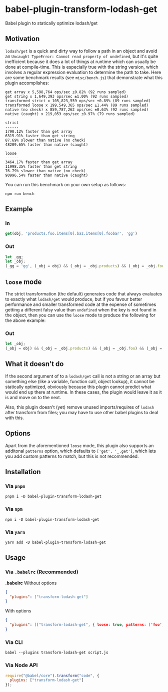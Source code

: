 # babel-plugin-transform-lodash-get
Babel plugin to statically optimize lodash/get

## Motivation
`lodash/get` is a quick and dirty way to follow a path in an object and avoid an `Uncaught TypeError: Cannot read property of undefined`, but it's quite inefficient because it does a lot of things at runtime which can usually be done at compile-time. This is especially true with the string version, which involves a regular expression evaluation to determine the path to take. Here are some benchmark results (see `misc/bench.js`) that demonstrate what this plugin accomplishes:

```
get array x 5,598,764 ops/sec ±0.82% (92 runs sampled)
get string x 1,649,393 ops/sec ±1.00% (92 runs sampled)
transformed strict x 105,823,559 ops/sec ±0.89% (89 runs sampled)
transformed loose x 199,549,365 ops/sec ±1.44% (89 runs sampled)
native (no check) x 859,787,262 ops/sec ±0.63% (92 runs sampled)
native (caught) x 219,053 ops/sec ±0.97% (79 runs sampled)

strict
------
1790.12% faster than get array
6315.91% faster than get string
87.69% slower than native (no check)
48209.65% faster than native (caught)

loose
------
3464.17% faster than get array
11998.35% faster than get string
76.79% slower than native (no check)
90996.54% faster than native (caught)
```

You can run this benchmark on your own setup as follows:
```
npm run bench
```

## Example

### In
```javascript
get(obj, 'products.foo.items[0].baz.items[0].foobar', 'gg')
```

### Out
```javascript
let _gg;
let _obj;
(_gg = 'gg', (_obj = obj) && (_obj = _obj.products) && (_obj = _obj.foo) && (_obj = _obj.items) && (_obj = _obj[0]) && (_obj = _obj.baz) && (_obj = _obj.items) && (_obj = _obj[0])) ? (_obj = _obj.foobar) === void 0 ? _gg : _obj : _gg;
```

## `loose` mode

The strict transformation (the default) generates code that always evaluates to exactly what `lodash/get` would produce, but if you favour better performance and smaller transformed code at the expense of sometimes getting a different falsy value than `undefined` when the key is not found in the object, then you can use the `loose` mode to produce the following for the above example:

### Out
```javascript
let _obj;
(_obj = obj) && (_obj = _obj.products) && (_obj = _obj.foo) && (_obj = _obj.items) && (_obj = _obj[0]) && (_obj = _obj.baz) && (_obj = _obj.items) && (_obj = _obj[0]) && _obj.foobar || 'gg';
```

## What it doesn't do
If the second argument of to a `lodash/get` call is not a string or an array but something else (like a variable, function call, object lookup), it cannot be statically optimized, obviously because this plugin cannot predict what would end up there at runtime. In these cases, the plugin would leave it as it is and move on to the next.

Also, this plugin doesn't (yet) remove unused imports/requires of `lodash` after transform from files; you may have to use other babel plugins to deal with this.

## Options
Apart from the aforementioned `loose` mode, this plugin also supports an additonal `patterns` option, which defaults to `['get', '_.get']`, which lets you add custom patterns to match, but this is not recommended.

## Installation
### Via `pnpm`
```
pnpm i -D babel-plugin-transform-lodash-get
```
### Via `npm`
```
npm i -D babel-plugin-transform-lodash-get
```
### Via `yarn`
```
yarn add -D babel-plugin-transform-lodash-get
```

## Usage
### Via `.babelrc` (Recommended)
**.babelrc**
Without options
```json
{
  "plugins": ["transform-lodash-get"]
}
```
With options
```json
{
  "plugins": [["transform-lodash-get", { loose: true, patterns: ['foo', '_.foo'] }]]
}
```
### Via CLI
```
babel --plugins transform-lodash-get script.js
```

### Via Node API
```javascript
require("@babel/core").transform("code", {
  plugins: ["transform-lodash-get"]
});
```
